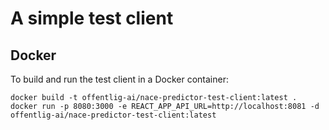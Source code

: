 # A simple test client

## Docker

To build and run the test client in a Docker container:

```
docker build -t offentlig-ai/nace-predictor-test-client:latest .
docker run -p 8080:3000 -e REACT_APP_API_URL=http://localhost:8081 -d offentlig-ai/nace-predictor-test-client:latest
```

